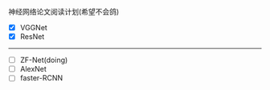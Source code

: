 神经网络论文阅读计划(希望不会鸽)
- [x] VGGNet
- [x] ResNet
---------------------------
- [ ] ZF-Net(doing)
- [ ] AlexNet
- [ ] faster-RCNN
